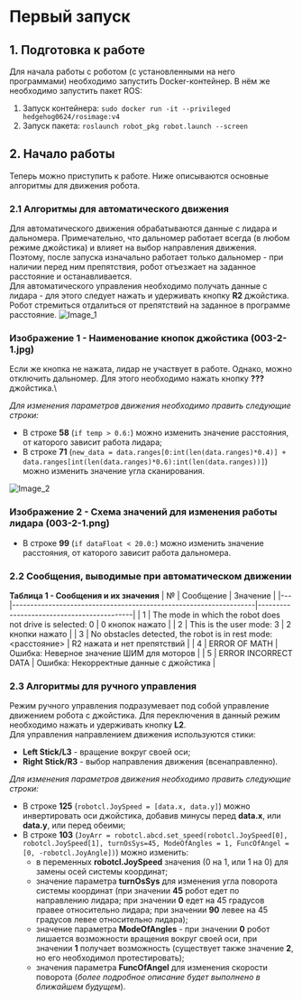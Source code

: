 # Первый запуск

## 1. Подготовка к работе
Для начала работы с роботом (с установленными на него программами) необходимо запустить Docker-контейнер. В нём же необходимо запустить пакет ROS:
1. Запуск контейнера:
```sudo docker run -it --privileged hedgehog0624/rosimage:v4```
2. Запуск пакета:
```roslaunch robot_pkg robot.launch --screen```

## 2. Начало работы
Теперь можно приступить к работе. Ниже описываются основные алгоритмы для движения робота.
### 2.1 Алгоритмы для автоматического движения
Для автоматического движения обрабатываются данные с лидара и дальномера. Примечательно, что дальномер работает всегда (в любом режиме джойстика) и влияет на выбор направления движения.\
Поэтому, после запуска изначально работает только дальномер - при наличии перед ним препятствия, робот отъезжает на заданное расстояние и останавливается.\
Для автоматического управления необходимо получать данные с лидара - для этого следует нажать и удерживать кнопку **R2** джойстика. Робот стремиться отдалиться от препятствий на заданное в программе расстояние.
![Image_1](https://github.com/Hedgehog0224/catkin_ws/blob/docs/Documentation/Images/003-2-1.jpg)
### Изображение 1 - Наименование кнопок джойстика (003-2-1.jpg)
Если же кнопка не нажата, лидар не участвует в работе. Однако, можно отключить дальномер. Для этого необходимо нажать кнопку **???** джойстика.\

*Для изменения параметров движения необходимо править следующие строки:*
- В строке **58** (```if temp > 0.6:```) можно изменить значение расстояния, от каторого зависит работа лидара;
- В строке **71** (```new_data = data.ranges[0:int(len(data.ranges)*0.4)] + data.ranges[int(len(data.ranges)*0.6):int(len(data.ranges))]```) можно изменить значение угла сканирования.

![Image_2](https://github.com/Hedgehog0224/catkin_ws/blob/docs/Documentation/Images/003-2-2.png)
### Изображение 2 - Схема значений для изменения работы лидара (003-2-1.png)
- В строке **99** (```if dataFloat < 20.0:```) можно изменить значение расстояния, от каторого зависит работа дальномера.

### 2.2 Сообщения, выводимые при автоматическом движении
**Таблица 1 - Сообщения и их значения**
| № | Сообщение                                                         | Значение                                  |
|---|-------------------------------------------------------------------|-------------------------------------------|
| 1 | The mode in which the robot does not drive is selected: 0         | 0 кнопок нажато                           |
| 2 | This is the user mode: 3                                          | 2 кнопки нажато                           |
| 3 | No obstacles detected, the robot is in rest mode: <расстояние>    | R2 нажата и нет препятствий               |
| 4 | ERROR OF MATH                                                     | Ошибка: Неверное значение ШИМ для моторов |
| 5 | ERROR INCORRECT DATA                                              | Ошибка: Некорректные данные с джойстика   |

### 2.3 Алгоритмы для ручного управления
Режим ручного управления подразумевает под собой управление движением робота с джойстика. Для переключения в данный режим необходимо нажать и удерживать кнопку **L2**.\
Для управления направлением движения используются стики:
- **Left Stick/L3** - вращение вокруг своей оси;
- **Right Stick/R3** - выбор направления движения (всенаправленно).

*Для изменения параметров движения необходимо править следующие строки:*
- В строке **125** (```robotcl.JoySpeed = [data.x, data.y]```) можно инвертировать оси джойстика, добавив минусы перед **data.x**, или **data.y**, или перед обеими;
- В строке **103** (```JoyArr = robotcl.abcd.set_speed(robotcl.JoySpeed[0], robotcl.JoySpeed[1], turnOsSys=45, ModeOfAngles = 1, FuncOfAngel = [0, -robotcl.JoyAngle])```) можно изменить:
    * в переменных **robotcl.JoySpeed** значения (0 на 1, или 1 на 0) для замены осей системы координат;
    * значение параметра **turnOsSys** для изменения угла поворота системы координат (при значении **45** робот едет по направлению лидара; при значении **0** едет на 45 градусов правее относительно лидара; при значении **90** левее на 45 градусов левее относительно лидара);
    * значение параметра **ModeOfAngles** - при значении **0** робот лишается возможности вращения вокруг своей оси, при значении **1** получает возможность (существует также значение **2**, но его необходимол протестировать);
    * значения параметра **FuncOfAngel** для изменения скорости поворота (*более подробное описание будет выполнено в ближайшем будущем*).